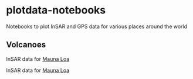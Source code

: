 # plotdata-notebooks
Notebooks to plot InSAR and GPS data for various places around the world

## Volcanoes
InSAR data for  [Mauna Loa](https://nbviewer.jupyter.org/github/insarlab/MintPy-tutorial/blob/main/visualization/plot_coherence_matrix.ipynb)

InSAR data for  [Mauna Loa](https://nbviewer.jupyter.org/github.com/geodesymiami/plotdata-notebooks/tree/main/run_MaunaLoa.ipynb)


